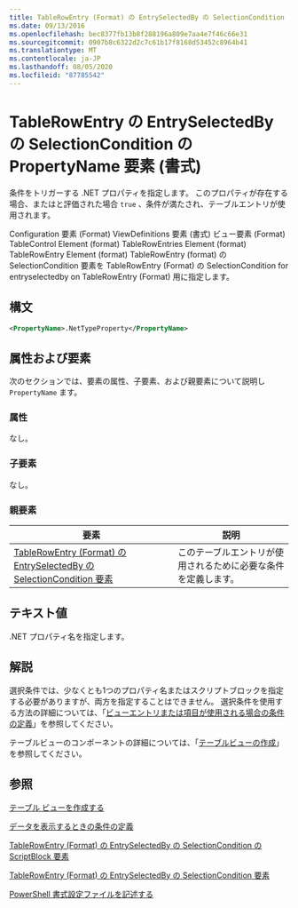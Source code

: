 ```yaml
---
title: TableRowEntry (Format) の EntrySelectedBy の SelectionCondition の PropertyName 要素Microsoft Docs
ms.date: 09/13/2016
ms.openlocfilehash: bec8377fb13b8f288196a809e7aa4e7f46c66e31
ms.sourcegitcommit: 0907b8c6322d2c7c61b17f8168d53452c8964b41
ms.translationtype: MT
ms.contentlocale: ja-JP
ms.lasthandoff: 08/05/2020
ms.locfileid: "87785542"
---
```

# <a name="propertyname-element-for-selectioncondition-for-entryselectedby-for-tablerowentry-format"></a>TableRowEntry の EntrySelectedBy の SelectionCondition の PropertyName 要素 (書式)

条件をトリガーする .NET プロパティを指定します。 このプロパティが存在する場合、またはと評価された場合 `true` 、条件が満たされ、テーブルエントリが使用されます。

Configuration 要素 (Format) ViewDefinitions 要素 (書式) ビュー要素 (Format) TableControl Element (format) TableRowEntries Element (format) TableRowEntry Element (format) TableRowEntry (format) の SelectionCondition 要素を TableRowEntry (Format) の SelectionCondition for entryselectedby on TableRowEntry (Format) 用に指定します。

## <a name="syntax"></a>構文

```xml
<PropertyName>.NetTypeProperty</PropertyName>
```

## <a name="attributes-and-elements"></a>属性および要素

次のセクションでは、要素の属性、子要素、および親要素について説明し `PropertyName` ます。

### <a name="attributes"></a>属性

なし。

### <a name="child-elements"></a>子要素

なし。

### <a name="parent-elements"></a>親要素

|要素|説明|
|-------------|-----------------|
|[TableRowEntry (Format) の EntrySelectedBy の SelectionCondition 要素](./selectioncondition-element-for-entryselectedby-for-tablecontrol-format.md)|このテーブルエントリが使用されるために必要な条件を定義します。|

## <a name="text-value"></a>テキスト値

.NET プロパティ名を指定します。

## <a name="remarks"></a>解説

選択条件では、少なくとも1つのプロパティ名またはスクリプトブロックを指定する必要がありますが、両方を指定することはできません。 選択条件を使用する方法の詳細については、「[ビューエントリまたは項目が使用される場合の条件の定義](./defining-conditions-for-displaying-data.md)」を参照してください。

テーブルビューのコンポーネントの詳細については、「[テーブルビューの作成](./creating-a-table-view.md)」を参照してください。

## <a name="see-also"></a>参照

[テーブル ビューを作成する](./creating-a-table-view.md)

[データを表示するときの条件の定義](./defining-conditions-for-displaying-data.md)

[TableRowEntry (Format) の EntrySelectedBy の SelectionCondition の ScriptBlock 要素](./scriptblock-element-for-selectioncondition-for-entryselectedby-for-tablecontrol-format.md)

[TableRowEntry (Format) の EntrySelectedBy の SelectionCondition 要素](./selectioncondition-element-for-entryselectedby-for-tablecontrol-format.md)

[PowerShell 書式設定ファイルを記述する](./writing-a-powershell-formatting-file.md)
